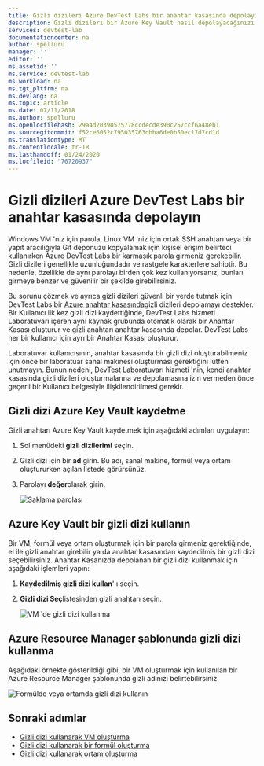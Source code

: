 ```yaml
---
title: Gizli dizileri Azure DevTest Labs bir anahtar kasasında depolayın | Microsoft Docs
description: Gizli dizileri bir Azure Key Vault nasıl depolayacağınızı ve VM, formül veya ortam oluştururken bunları nasıl kullanacağınızı öğrenin.
services: devtest-lab
documentationcenter: na
author: spelluru
manager: ''
editor: ''
ms.assetid: ''
ms.service: devtest-lab
ms.workload: na
ms.tgt_pltfrm: na
ms.devlang: na
ms.topic: article
ms.date: 07/11/2018
ms.author: spelluru
ms.openlocfilehash: 29a4d20390575778ccdecde390c257ccf6a48eb1
ms.sourcegitcommit: f52ce6052c795035763dbba6de0b50ec17d7cd1d
ms.translationtype: MT
ms.contentlocale: tr-TR
ms.lasthandoff: 01/24/2020
ms.locfileid: "76720937"
---
```

# <a name="store-secrets-in-a-key-vault-in-azure-devtest-labs"></a>Gizli dizileri Azure DevTest Labs bir anahtar kasasında depolayın
Windows VM 'niz için parola, Linux VM 'niz için ortak SSH anahtarı veya bir yapıt aracılığıyla Git deponuzu kopyalamak için kişisel erişim belirteci kullanırken Azure DevTest Labs bir karmaşık parola girmeniz gerekebilir. Gizli dizileri genellikle uzunluğundadır ve rastgele karakterlere sahiptir. Bu nedenle, özellikle de aynı parolayı birden çok kez kullanıyorsanız, bunları girmeye benzer ve güvenilir bir şekilde girebilirsiniz.

Bu sorunu çözmek ve ayrıca gizli dizileri güvenli bir yerde tutmak için DevTest Labs bir [Azure anahtar kasasında](../key-vault/key-vault-overview.md)gizli dizileri depolamayı destekler. Bir Kullanıcı ilk kez gizli dizi kaydettiğinde, DevTest Labs hizmeti Laboratuvarı içeren aynı kaynak grubunda otomatik olarak bir Anahtar Kasası oluşturur ve gizli anahtarı anahtar kasasında depolar. DevTest Labs her bir kullanıcı için ayrı bir Anahtar Kasası oluşturur. 

Laboratuvar kullanıcısının, anahtar kasasında bir gizli dizi oluşturabilmeniz için önce bir laboratuar sanal makinesi oluşturması gerektiğini lütfen unutmayın. Bunun nedeni, DevTest Laboratuvarı hizmeti 'nin, kendi anahtar kasasında gizli dizileri oluşturmalarına ve depolamasına izin vermeden önce geçerli bir Kullanıcı belgesiyle ilişkilendirilmesi gerekir. 


## <a name="save-a-secret-in-azure-key-vault"></a>Gizli dizi Azure Key Vault kaydetme
Gizli anahtarı Azure Key Vault kaydetmek için aşağıdaki adımları uygulayın:

1. Sol menüdeki **gizli dizilerimi** seçin.
2. Gizli dizi için bir **ad** girin. Bu adı, sanal makine, formül veya ortam oluştururken açılan listede görürsünüz. 
3. Parolayı **değer**olarak girin.

    ![Saklama parolası](media/devtest-lab-store-secrets-in-key-vault/store-secret.png)

## <a name="use-a-secret-from-azure-key-vault"></a>Azure Key Vault bir gizli dizi kullanın
Bir VM, formül veya ortam oluşturmak için bir parola girmeniz gerektiğinde, el ile gizli anahtar girebilir ya da anahtar kasasından kaydedilmiş bir gizli dizi seçebilirsiniz. Anahtar Kasanızda depolanan bir gizli dizi kullanmak için aşağıdaki işlemleri yapın:

1. **Kaydedilmiş gizli dizi kullan**' ı seçin. 
2. **Gizli dizi Seç**listesinden gizli anahtarı seçin. 

    ![VM 'de gizli dizi kullanma](media/devtest-lab-store-secrets-in-key-vault/secret-store-pick-a-secret.png)

## <a name="use-a-secret-in-an-azure-resource-manager-template"></a>Azure Resource Manager şablonunda gizli dizi kullanma
Aşağıdaki örnekte gösterildiği gibi, bir VM oluşturmak için kullanılan bir Azure Resource Manager şablonunda gizli adınızı belirtebilirsiniz:

![Formülde veya ortamda gizli dizi kullanın](media/devtest-lab-store-secrets-in-key-vault/secret-store-arm-template.png)

## <a name="next-steps"></a>Sonraki adımlar

- [Gizli dizi kullanarak VM oluşturma](devtest-lab-add-vm.md) 
- [Gizli dizi kullanarak bir formül oluşturma](devtest-lab-manage-formulas.md)
- [Gizli dizi kullanarak ortam oluşturma](devtest-lab-create-environment-from-arm.md)
